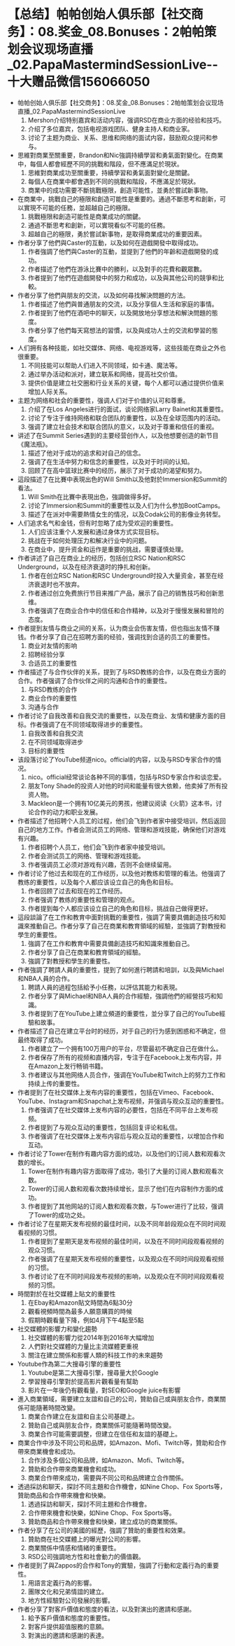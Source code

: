# 【总结】帕帕创始人俱乐部【社交商务】：08.奖金_08.Bonuses：2帕帕策划会议现场直播_02.PapaMastermindSessionLive--十大赠品微信156066050

-   帕帕创始人俱乐部【社交商务】：08.奖金_08.Bonuses：2帕帕策划会议现场直播_02.PapaMastermindSessionLive
    1.  Mershon介绍特别嘉宾和活动内容，强调RSD在商业方面的经验和技巧。
    2.  介绍了多位嘉宾，包括电视游戏团队、健身主持人和商业家。
    3.  讨论了主题为商业、关系、思维和网络的面试内容，鼓励观众提问和参与。
-   思維對商業至關重要，Brandon和Nic強調持續學習和勇氣面對變化。在商業中，每個人都會經歷不同的挑戰和階段，但不應滿足於現狀。
    1.  思維對商業成功至關重要，持續學習和勇氣面對變化是關鍵。
    2.  每個人在商業中都會遇到不同的挑戰和階段，不應滿足於現狀。
    3.  商業中的成功需要不斷挑戰極限，創造可能性，並勇於嘗試新事物。
-   在商業中，挑戰自己的極限和創造可能性是重要的。通過不斷思考和創新，可以實現不可能的任務，並超越自己的極限。
    1.  挑戰極限和創造可能性是商業成功的關鍵。
    2.  通過不斷思考和創新，可以實現看似不可能的任務。
    3.  超越自己的極限，勇於嘗試新事物，是取得商業成功的重要因素。
-   作者分享了他們與Caster的互動，以及如何在遊戲開發中取得成功。
    1.  作者強調了他們與Caster的互動，並提到了他們的年齡和遊戲開發的成功。
    2.  作者描述了他們在游泳比賽中的勝利，以及對手的花費和觀眾數。
    3.  作者提到了他們在遊戲開發中的努力和成功，以及與其他公司的競爭和比較。
-   作者分享了他們與朋友的交流，以及如何尋找解決問題的方法。
    1.  作者描述了他們與普通朋友的交流，以及分享個人生活和家庭的事情。
    2.  作者提到了他們在酒吧中的聊天，以及開放地分享想法和解決問題的態度。
    3.  作者分享了他們每天寫想法的習慣，以及與成功人士的交流和學習的態度。
-   人们拥有各种技能，如社交媒体、网络、电视游戏等，这些技能在商业之外也很重要。
    1.  不同技能可以帮助人们进入不同领域，如卡通、魔法等。
    2.  通过举办活动和派对，建立联系和网络，提高社交价值。
    3.  提供价值是建立社交圈和行业关系的关键，每个人都可以通过提供价值来增加人际关系。
-   主题为网络和社会的重要性，强调人们对于价值的认可和尊重。
    1.  介绍了在Los Angeles进行的面试，谈论网络家Larry Bainet和其重要性。
    2.  讨论了专注于维持网络和联合团队的重要性，以及在全球范围内的活动。
    3.  强调了建立社会技术和联合团队的意义，以及对于尊重和信任的重视。
-   讲述了在Summit Series遇到的主要经营创作人，以及他想要创造的新节目《魔法瓶》。
    1.  描述了他对于成功的追求和对自己的信念。
    2.  强调了在生活中努力和信念的重要性，以及对于时间的认知。
    3.  回顾了在高中篮球比赛中的经历，展示了对于成功的渴望和努力。
-   這段描述了在比賽中表現出色的Will Smith以及他對於Immersion和Summit的看法。
    1.  Will Smith在比賽中表現出色，強調做得多好。
    2.  讨论了Immersion和Summit的重要性以及人们为什么参加BootCamps。
    3.  描述了在派对中需要熱情女生的情况，以及Codak公司的影像业务转型。
-   人们追求名气和金钱，但有时忽略了成为受欢迎的重要性。
    1.  人们应该注重个人发展和通过身体方式实现目标。
    2.  挑战在于如何处理压力和解决行业中的问题。
    3.  在商业中，提升资金和运作是重要的挑战，需要谨慎处理。
-   作者讲述了自己在商业上的经历，包括创立RSC Nation和RSC Underground，以及在经济衰退时的挣扎和创新。
    1.  作者在创立RSC Nation和RSC Underground时投入大量资金，甚至在经济衰退时也不放弃。
    2.  作者通过创立免费旅行节目来推广产品，展示了自己的销售技巧和创新思维。
    3.  作者强调了在商业合作中的信任和合作精神，以及对于慢慢发展和冒险的态度。
-   作者提到友情与商业之间的关系，认为商业会伤害友情，但也指出友情不赚钱。作者分享了自己在招聘方面的经验，强调找到合适的员工的重要性。
    1.  商业对友情的影响
    2.  招聘经验分享
    3.  合适员工的重要性
-   作者描述了与合作伙伴的关系，提到了与RSD教练的合作，以及在商业方面的合作。作者强调了合作伙伴之间的沟通和合作的重要性。
    1.  与RSD教练的合作
    2.  商业合作的重要性
    3.  沟通与合作
-   作者讨论了自我改善和自我交流的重要性，以及在商业、友情和健康方面的目标。作者强调了在不同领域取得进步的重要性。
    1.  自我改善和自我交流
    2.  在不同领域取得进步
    3.  目标的重要性
-   该段落讨论了YouTube频道nico。official的内容，以及与RSD专家合作的情况。
    1.  nico。official经常谈论各种不同的事情，包括与RSD专家合作和谈恋爱。
    2.  朋友Tony Shade的投资人对他的时间和能量有很大依赖，他卖掉了所有投资人物。
    3.  Mackleon是一个拥有10亿美元的男孩，他建议阅读《火箭》这本书，讨论合作的动力和职业发展。
-   作者描述了他招聘个人员工的过程，他们会飞到作者家中接受培训，然后返回自己的地方工作。作者会测试员工的网络、管理和游戏技能，确保他们对游戏有兴趣。
    1.  作者招聘个人员工，他们会飞到作者家中接受培训。
    2.  作者会测试员工的网络、管理和游戏技能。
    3.  作者强调员工必须对游戏有兴趣，否则不会继续留用。
-   作者讨论了他过去和现在的工作经历，以及他对教练和管理的看法。他强调了教练的重要性，以及每个人都应该设立自己的角色和目标。
    1.  作者回顾了过去和现在的工作经历。
    2.  作者强调了教练的重要性和管理的观点。
    3.  作者提到每个人都应该设立自己的角色和目标，挑战自己做得更好。
-   這段談論了在工作和教育中面對挑戰的重要性，強調了需要具備創造技巧和知識來推動自己。作者分享了自己在商業和教育領域的經驗，並強調了對教授和學生的重要性。
    1.  強調了在工作和教育中需要具備創造技巧和知識來推動自己。
    2.  作者分享了自己在商業和教育領域的經驗。
    3.  強調了對教授和學生的重要性。
-   作者強調了聘請人員的重要性，提到了如何進行聘請和培訓，以及與Michael和NBA人員的合作。
    1.  聘請人員的過程包括給予小任務，以評估其能力和表現。
    2.  作者分享了與Michael和NBA人員的合作經驗，強調他們的經營技巧和知識。
    3.  作者提到了在YouTube上建立頻道的重要性，並分享了自己的YouTube經驗和故事。
-   作者描述了自己在建立平台时的经历，对于自己的行为感到困惑和不确定，但最终取得了成功。
    1.  作者建立了一个拥有100万用户的平台，尽管最初不确定自己在做什么。
    2.  作者保存了所有的视频和直播内容，专注于在Facebook上发布内容，并在Amazon上发行畅销书籍。
    3.  作者建议与其他网络人员合作，强调在YouTube和Twitch上的努力工作和持续上传的重要性。
-   作者提到了在社交媒体上发布内容的重要性，包括在Vimeo、Facebook、YouTube、Instagram和Snapchat上发布视频，并强调与观众互动的重要性。
    1.  作者强调了在社交媒体上发布内容的必要性，包括在不同平台上发布视频。
    2.  作者提到了与观众互动的重要性，包括回复评论和私信。
    3.  作者强调了在社交媒体上发布内容后与观众互动的重要性，以增加合作和互动。
-   作者讨论了Tower在制作有趣内容方面的成功，以及他们的订阅人数和观看次数的增长。
    1.  Tower在制作有趣内容方面取得了成功，吸引了大量的订阅人数和观看次数。
    2.  Tower的订阅人数和观看次数持续增长，显示了他们在内容制作方面的成功。
    3.  作者提到了其他网站的订阅人数和观看次数，与Tower进行了比较，强调了Tower的成功之处。
-   作者讨论了在星期天发布视频的最佳时间，以及不同年龄段观众在不同时间观看视频的习惯。
    1.  作者提到了星期天是发布视频的最佳时间，以及在不同时间段观看视频的观众习惯。
    2.  作者强调了在星期天发布视频的重要性，以及观众在不同时间段观看视频的习惯。
    3.  作者讨论了在不同时间段发布视频的影响，以及观众在不同时间段观看视频的习惯。
-   時間對於在社交媒體上貼文的重要性
    1.  在Ebay和Amazon貼文時間為6點30分
    2.  觀看視頻時間為最多人願意購買的時候
    3.  假期時觀看量下降，例如4月下午4點至5點
-   社交媒體的影響力和變化趨勢
    1.  社交媒體的影響力從2014年到2016年大幅增加
    2.  人們對社交媒體的力量比主流媒體更重視
    3.  關注在建立關係和影響人類的科技工作的未來趨勢
-   Youtube作為第二大搜尋引擎的重要性
    1.  Youtube是第二大搜尋引擎，搜尋量大於Google
    2.  學習搜尋引擎對於提高影片觀看量有幫助
    3.  影片在一年後仍有觀看量，對SEO和Google juice有影響
-   進入商業領域，需要建立友誼和自己的公司，贊助自己或與朋友合作，商業關係可能隨著時間改變。
    1.  商業合作建立在友誼和自主公司基礎上。
    2.  贊助自己或與朋友合作，商業關係可能隨著時間改變。
    3.  商業合作可能需要調整，但建立在信任和友誼的基礎上。
-   商業合作中涉及不同公司和品牌，如Amazon、Mofi、Twitch等，贊助和合作帶來商業機會和成功。
    1.  合作涉及多個公司和品牌，如Amazon、Mofi、Twitch等。
    2.  贊助和合作帶來商業機會和成功。
    3.  商業合作帶來成功，需要與不同公司和品牌建立合作關係。
-   透過採訪和聊天，探討不同主題和合作機會，如Nine Chop、Fox Sports等，贊助商品和合作帶來機會和快樂。
    1.  透過採訪和聊天，探討不同主題和合作機會。
    2.  合作帶來機會和快樂，如Nine Chop、Fox Sports等。
    3.  贊助商品和合作帶來機會和快樂，建立成功的商業關係。
-   作者分享了在公司的美國的經歷，強調了贊助的重要性和效果。
    1.  贊助商在社交媒體上的曝光對公司的影響。
    2.  商業關係中情感和情緒的重要性。
    3.  RSD公司強調地方性和社會動力的價值觀。
-   作者提到了與Zappos的合作和Tony的實驗，強調了行動和定義行為的重要性。
    1.  用語言定義行為的影響。
    2.  團隊文化和兄弟情誼的建立。
    3.  地方性經驗對公司發展的影響。
-   作者分享了對客戶價值和態度的看法，以及對演出的邀請和感謝。
    1.  給予客戶價值和態度的重要性。
    2.  對客戶提供超值服務的意願。
    3.  對演出的邀請和感謝的表達。
